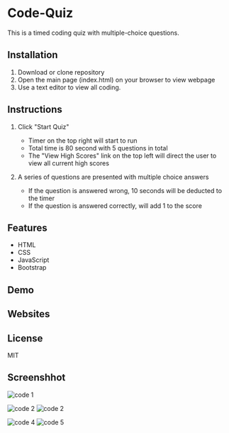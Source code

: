 # Code-Quiz

This is a timed coding quiz with multiple-choice questions. 
## Installation
1. Download or clone repository
2. Open the main page (index.html) on your browser to view webpage
3. Use a text editor to view all coding.

## Instructions
1. Click "Start Quiz"
   * Timer on the top right will start to run
   * Total time is 80 second with 5 questions in total
   * The "View High Scores" link on the top left will direct the user to view all current high scores


2. A series of questions are presented with multiple choice answers
   * If the question is answered wrong, 10 seconds will be deducted to the timer
   * If the question is answered correctly, will add 1 to the score
 
## Features
* HTML
* CSS
* JavaScript
* Bootstrap

## Demo



## Websites

## License
MIT
  
## Screenshhot
![code 1](https://user-images.githubusercontent.com/65136237/134779742-f6d4c693-98df-402c-bd44-db83e7bf6d21.PNG)

![code 2](https://user-images.githubusercontent.com/65136237/134779743-14abb69b-e536-4ad2-9bc1-c86ca54d619d.PNG)
![code 2](https://user-images.githubusercontent.com/65136237/134779745-9ae6251c-1396-4b95-aa1d-3cb04c0100c5.PNG)

![code 4](https://user-images.githubusercontent.com/65136237/134779771-936776dd-370f-40bd-bcd8-705c70d65022.PNG)
![code 5](https://user-images.githubusercontent.com/65136237/134779774-36999e09-98d0-4a72-8440-cc4093dc25da.PNG)
